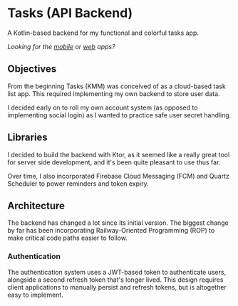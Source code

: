 # Tasks (API Backend)

A Kotlin-based backend for my functional and colorful tasks app.

_Looking for the [mobile](https://github.com/19lmyers/tasks-kmm) or [web](https://github.com/19lmyers/tasks.chara.dev)
apps?_

## Objectives

From the beginning Tasks (KMM) was conceived of as a cloud-based task list app.
This required implementing my own backend to store user data.

I decided early on to roll my own account system (as opposed to implementing social login) as I wanted to practice
safe user secret handling.

## Libraries

I decided to build the backend with Ktor, as it seemed like a really great tool for server side development, and it's been quite pleasant to use thus far.

Over time, I also incorporated Firebase Cloud Messaging (FCM) and Quartz Scheduler to power reminders and token expiry.

## Architecture

The backend has changed a lot since its initial version. The biggest change by far has been incorporating
Railway-Oriented Programming (ROP) to make critical code paths easier to follow. 

### Authentication

The authentication system uses a JWT-based token to authenticate users, alongside a second refresh token that's longer lived.
This design requires client applications to manually persist and refresh tokens, but is altogether easy to implement.